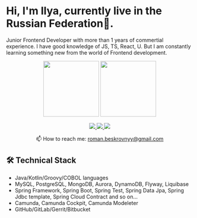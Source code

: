 # Hi, I'm Ilya, currently live in the Russian Federation📡.
Junior Frontend Developer with more than 1 years of commertial experience. I have good knowledge of JS, TS, React, U. 
But I am constantly learning something new from the world of Frontend development.
<p align='center'>
   <a href="https://github-readme-stats.vercel.app/api?username=DaiFudo&show_icons=true&count_private=true"><img
           height=150
           src="https://github-readme-stats.vercel.app/api?username=DaiFudo&show_icons=true&count_private=true"/></a>
   <a href="https://github.com/DaiFudo/github-readme-stats"><img height=150
                                                                  src="https://github-readme-stats.vercel.app/api/top-langs/?username=DaiFudo&layout=compact"/></a>
</p>

<p align='center'>
   <a href="https://www.linkedin.com/in/romankh3/">
       <img src="https://img.shields.io/badge/linkedin-%230077B5.svg?&style=for-the-badge&logo=linkedin&logoColor=white"/>
   </a>
  <a href="https://vk.com/dai_fudo">
       <img src="https://img.shields.io/badge/vk.com%2F-dai__fudo-blue"/>
   </a>
  
   <a href="https://t.me/Dai_Fudo">
       <img src="https://img.shields.io/badge/Telegram-2CA5E0?style=for-the-badge&logo=telegram&logoColor=white"/>
   </a>
<p align='center'>
   📫 How to reach me: <a href='mailto:dai.fudo@mail.ru'>roman.beskrovnyy@gmail.com</a>
</p>

## 🛠 Technical Stack
*   Java/Kotlin/Groovy/COBOL languages
*   MySQL, PostgreSQL, MongoDB, Aurora, DynamoDB, Flyway, Liquibase
*   Spring Framework, Spring Boot, Spring Test, Spring Data Jpa, Spring Jdbc template, Spring Cloud Contract and so on...
*   Camunda, Camunda Cockpit, Camunda Modeleter
*   GitHub/GitLab/Gerrit/Bitbucket

<!--
**DaiFudo/daifudo** is a ✨ _special_ ✨ repository because its `README.md` (this file) appears on your GitHub profile.

Here are some ideas to get you started:

- 🔭 I’m currently working on ...
- 🌱 I’m currently learning ...
- 👯 I’m looking to collaborate on ...
- 🤔 I’m looking for help with ...
- 💬 Ask me about ...
- 📫 How to reach me: ...
- 😄 Pronouns: ...
- ⚡ Fun fact: ...
-->

